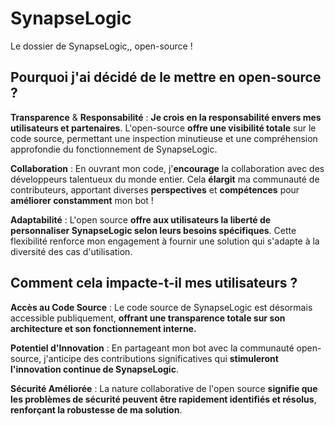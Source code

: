 # SynapseLogic
Le dossier de SynapseLogic,, open-source ! 

## Pourquoi j'ai décidé de le mettre en open-source ? 

__Transparence__ & __Responsabilité__ : __**Je crois en la responsabilité envers mes utilisateurs et partenaires**__. L'open-source **offre une visibilité totale** sur le code source, permettant une inspection minutieuse et une compréhension approfondie du fonctionnement de SynapseLogic.

__Collaboration__ : En ouvrant mon code, j'**encourage** la collaboration avec des développeurs talentueux du monde entier. Cela **élargit** ma communauté de contributeurs, apportant diverses **perspectives** et **compétences** pour **améliorer constamment** mon bot !

__Adaptabilité__ : L'open source **offre aux utilisateurs la liberté de personnaliser SynapseLogic selon leurs besoins spécifiques**. Cette flexibilité renforce mon engagement à fournir une solution qui s'adapte à la diversité des cas d'utilisation.

## Comment cela impacte-t-il mes utilisateurs ?

__Accès au Code Source__ : Le code source de SynapseLogic est désormais accessible publiquement, __**offrant une transparence totale sur son architecture et son fonctionnement interne.**__

__Potentiel d'Innovation__ : En partageant mon bot avec la communauté open-source, j'anticipe des contributions significatives qui **stimuleront l'innovation continue de SynapseLogic**.

__Sécurité Améliorée__ : La nature collaborative de l'open source **signifie que les problèmes de sécurité peuvent être rapidement identifiés et résolus**, **renforçant la robustesse de ma solution**.
